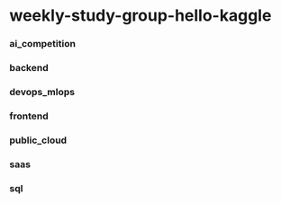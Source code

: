 # weekly-study-group-hello-kaggle

### ai_competition

### backend

### devops_mlops

### frontend

### public_cloud

### saas

### sql

